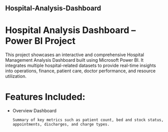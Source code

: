 ## Hospital-Analysis-Dashboard

# Hospital Analysis Dashboard – Power BI Project
This project showcases an interactive and comprehensive Hospital Management Analysis Dashboard built using Microsoft Power BI. It integrates multiple hospital-related datasets to provide real-time insights into operations, finance, patient care, doctor performance, and resource utilization.

# Features Included:
- Overview Dashboard
  
      Summary of key metrics such as patient count, bed and stock status, appointments, discharges, and charge types.

